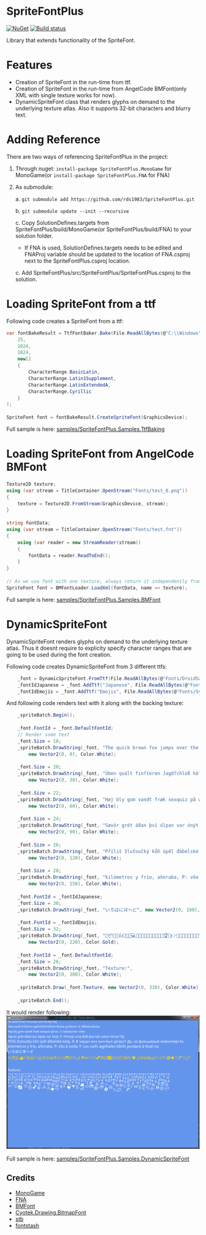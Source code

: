 # SpriteFontPlus
[![NuGet](https://img.shields.io/nuget/v/SpriteFontPlus.MonoGame.svg)](https://www.nuget.org/packages/SpriteFontPlus.MonoGame/) [![Build status](https://ci.appveyor.com/api/projects/status/2mbacxymarcxq4we?svg=true)](https://ci.appveyor.com/project/RomanShapiro/spritefontplus)

Library that extends functionality of the SpriteFont.

# Features
* Creation of SpriteFont in the run-time from ttf.
* Creation of SpriteFont in the run-time from AngelCode BMFont(only XML with single texture works for now).
* DynamicSpriteFont class that renders glyphs on demand to the underlying texture atlas. Also it supports 32-bit characters and blurry text.

# Adding Reference
There are two ways of referencing SpriteFontPlus in the project:
1. Through nuget: `install-package SpriteFontPlus.MonoGame` for MonoGame(or `install-package SpriteFontPlus.FNA` for FNA)
2. As submodule:
    
    a. `git submodule add https://github.com/rds1983/SpriteFontPlus.git`
    
    b. `git submodule update --init --recursive`
    
    c. Copy SolutionDefines.targets from SpriteFontPlus/build/MonoGame(or SpriteFontPlus/build/FNA) to your solution folder.

      * If FNA is used, SolutionDefines.targets needs to be edited and FNAProj variable should be updated to the location of FNA.csproj next to the SpriteFontPlus.csproj location.
    
    c. Add SpriteFontPlus/src/SpriteFontPlus/SpriteFontPlus.csproj to the solution.
    
# Loading SpriteFont from a ttf
Following code creates a SpriteFont from a ttf:
```c#
var fontBakeResult = TtfFontBaker.Bake(File.ReadAllBytes(@"C:\\Windows\\Fonts\arial.ttf"),
	25,
	1024,
	1024,
	new[]
	{
		CharacterRange.BasicLatin,
		CharacterRange.Latin1Supplement,
		CharacterRange.LatinExtendedA,
		CharacterRange.Cyrillic
	}
);

SpriteFont font = fontBakeResult.CreateSpriteFont(GraphicsDevice);
```
Full sample is here:
[samples/SpriteFontPlus.Samples.TtfBaking](samples/SpriteFontPlus.Samples.TtfBaking)


# Loading SpriteFont from AngelCode BMFont
```c#
Texture2D texture;
using (var stream = TitleContainer.OpenStream("Fonts/test_0.png"))
{
	texture = Texture2D.FromStream(GraphicsDevice, stream);
}

string fontData;
using (var stream = TitleContainer.OpenStream("Fonts/test.fnt"))
{
	using (var reader = new StreamReader(stream))
	{
		fontData = reader.ReadToEnd();
	}
}

// As we use font with one texture, always return it independently from requested name
SpriteFont font = BMFontLoader.LoadXml(fontData, name => texture);
```

Full sample is here:
[samples/SpriteFontPlus.Samples.BMFont](samples/SpriteFontPlus.Samples.BMFont)


# DynamicSpriteFont
DynamicSpriteFont renders glyphs on demand to the underlying texture atlas. Thus it doesnt require to explicity specify character ranges that are going to be used during the font creation.

Following code creates DynamicSpriteFont from 3 different ttfs:
```c#
	_font = DynamicSpriteFont.FromTtf(File.ReadAllBytes(@"Fonts/DroidSans.ttf"), 20);
	_fontIdJapanese = _font.AddTtf("Japanese", File.ReadAllBytes(@"Fonts/DroidSansJapanese.ttf"));
	_fontIdEmojis = _font.AddTtf("Emojis", File.ReadAllBytes(@"Fonts/Symbola-Emoji.ttf"));
```			

And following code renders text with it along with the backing texture:
```c#
	_spriteBatch.Begin();

	_font.FontId = _font.DefaultFontId;
	// Render some text
	_font.Size = 18;
	_spriteBatch.DrawString(_font, "The quick brown fox jumps over the lazy dog",
		new Vector2(0, 0), Color.White);

	_font.Size = 20;
	_spriteBatch.DrawString(_font, "Üben quält finſteren Jagdſchloß höfliche Bäcker größeren, N: Blåbærsyltetøy",
		new Vector2(0, 30), Color.White);

	_font.Size = 22;
	_spriteBatch.DrawString(_font, "Høj bly gom vandt fræk sexquiz på wc, S: bäckasiner söka",
		new Vector2(0, 60), Color.White);

	_font.Size = 24;
	_spriteBatch.DrawString(_font, "Sævör grét áðan því úlpan var ónýt, P: Pchnąć w tę łódź jeża lub osiem skrzyń fig",
		new Vector2(0, 90), Color.White);

	_font.Size = 26;
	_spriteBatch.DrawString(_font, "Příliš žluťoučký kůň úpěl ďábelské kódy, R: В чащах юга жил-был цитрус? Да, но фальшивый экземпляр! ёъ.",
		new Vector2(0, 120), Color.White);

	_font.Size = 28;
	_spriteBatch.DrawString(_font, "kilómetros y frío, añoraba, P: vôo à noite, F: Les naïfs ægithales hâtifs pondant à Noël où",
		new Vector2(0, 150), Color.White);

	_font.FontId = _fontIdJapanese;
	_font.Size = 30;
	_spriteBatch.DrawString(_font, "いろはにほへど", new Vector2(0, 180), Color.White);

	_font.FontId = _fontIdEmojis;
	_font.Size = 32;
	_spriteBatch.DrawString(_font, "🙌📦👏🔥👍😻😂🎉💻😍🚀😁🙈🇧🇪👩😉🍻🎶🏆👀👉👶💕😎😱🌌🌻🍺🏀👇👯💁💝💩😃😅🙏🚄🇫🌧🌾🍀🍁🍓🍕🎾🏈",
		new Vector2(0, 220), Color.Gold);

	_font.FontId = _font.DefaultFontId;
	_font.Size = 26;
	_spriteBatch.DrawString(_font, "Texture:",
		new Vector2(0, 300), Color.White);

	_spriteBatch.Draw(_font.Texture, new Vector2(0, 330), Color.White);

	_spriteBatch.End();
```

It would render following:
![](/images/sampleDynamicSpriteFont.png)

Full sample is here:
[samples/SpriteFontPlus.Samples.DynamicSpriteFont](samples/SpriteFontPlus.Samples.DynamicSpriteFont)

## Credits
* [MonoGame](http://www.monogame.net/)
* [FNA](https://github.com/FNA-XNA/FNA)
* [BMFont](https://www.angelcode.com/products/bmfont/)
* [Cyotek.Drawing.BitmapFont](https://github.com/cyotek/Cyotek.Drawing.BitmapFont)
* [stb](https://github.com/nothings/stb)
* [fontstash](https://github.com/memononen/fontstash)
